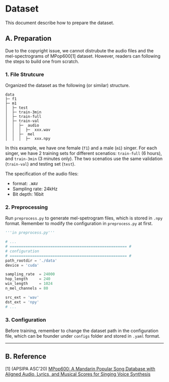 # Dataset
This document describe how to prepare the dataset.

## A. Preparation

Due to the copyright issue, we cannot distrubute the audio files and the mel-spectrograms of MPop600[1] dataset. However, readers can following the steps to build one from scratch. 

### 1. File Strutcure
Organized the dataset as the following (or similar) structure.
```
data          
├─ f1                 
├─ m1     
│  ├─ test
│  ├─ train-3min
│  ├─ train-full
│  ├─ train-val
│  │  ├─  audio
│  │  │  ├─  xxx.wav
│  │  ├─  mel
│  │  │  ├─  xxx.npy
```
In this example, we have one female (`f1`) and a male (`m1`) singer. 
For each singer, we have 2 training sets for different scenatios: `train-full` (6 hours), and `train-3min` (3 minutes only). The two scenatios use the same validation (`train-val`) and testing set (`test`).

The specification of the audio files:
* format: `.WAV`
* Sampling rate: 24kHz
* Bit depth: 16bit

### 2. Preprocessing
Run `preprocess.py` to generate mel-spetrogram files, which is stored in `.npy` format. Remember to modify the configuration in `preprocess.py` at first.
```python
'''in preprocess.py'''

# ...
# ==================================================== #
# configuration
# ==================================================== #
path_rootdir = './data'
device = 'cuda'

sampling_rate  = 24000
hop_length     = 240
win_length     = 1024
n_mel_channels = 80

src_ext = 'wav'
dst_ext = 'npy'
# ...
```

### 3. Configuration
Before training, remember to change the dataset path in the configuration file, which can be founder under `configs` folder and stored in `.yaml` format.

---
## B. Reference
[1] (APSIPA ASC'20) [MPop600: A Mandarin Popular Song Database with Aligned Audio, Lyrics, and Musical Scores for Singing Voice Synthesis](https://ieeexplore.ieee.org/document/9306461)